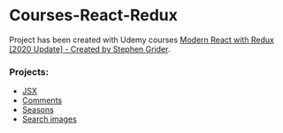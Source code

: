 # Courses-React-Redux
Project has been created with Udemy courses [Modern React with Redux [2020 Update] - Created by Stephen Grider](https://www.udemy.com/course/react-redux/).

### Projects:
- [JSX](./1-jsx)
- [Comments](./2-comments)
- [Seasons](./3-seasons)
- [Search images](./4-search)
